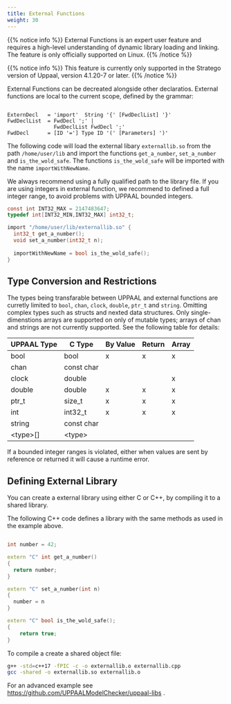 ```yaml
---
title: External Functions
weight: 30
---
```


{{% notice info %}}
  External Functions is an expert user feature and requires a high-level understanding of dynamic library loading and linking.
  The feature is only officially supported on Linux.
{{% /notice %}}

{{% notice info %}}
This feature is currently only supported in the Stratego version of Uppaal, version 4.1.20-7 or later.
{{% /notice %}}

External Functions can be decreated alongside other declaratios. External functions are local to the current scope, defined by the grammar: 

``` EBNF 

ExternDecl   = 'import'  String '{' [FwdDeclList] '}'
FwdDeclList  = FwdDecl ';' | 
               FwdDeclList FwdDecl ';' 
FwdDecl      = [ID '='] Type ID '(' [Parameters] ')'

```

The following code will load the external libary `externallib.so` from the path `/home/user/lib` and import the functions `get_a_number`, `set_a_number` and `is_the_wold_safe`. The functions `is_the_wold_safe` will be imported with the name `importWithNewName`. 

We always recommend using a fully qualified path to the library file.
If you are using integers in external function, we recommend to defined a full integer range, to avoid problems with UPPAAL bounded integers.

``` C 
const int INT32_MAX = 2147483647;
typedef int[INT32_MIN,INT32_MAX] int32_t;

import "/home/user/lib/externallib.so" {
  int32_t get_a_number(); 
  void set_a_number(int32_t n);
  
  importWithNewName = bool is_the_wold_safe();
}

```

## Type Conversion and Restrictions
The types being transfarable between UPPAAL and external functions are curretly limited to `bool`, `chan`, `clock`, `double`, `ptr_t` and `string`. Omitting complex types such as structs and nexted data structures. Only single-dimenstions arrays are supported on only of mutable types; arrays of chan and strings are not currently supported. See the following table for details: 


| UPPAAL Type  | C Type      | By Value | Return | Array |
| ------------ | ----------- | -------- | ------ | ----- |
| bool         | bool        | x        | x      | x     |
| chan         | const char  |          |        |       | 
| clock        | double      |          |        | x     | 
| double       | double      | x        | x      | x     | 
| ptr_t        | size_t      | x        | x      | x     |
| int          | int32_t     | x        | x      | x     |
| string       | const char  |          |        |       |
| \<type>[]    | \<type>     |          |        |       |


If a bounded integer ranges is violated, either when values are sent by reference or returned it will cause a runtime error.  

## Defining External Library

You can create a external library using either C or C++, by compiling it to a shared library.

The following C++ code defines a library with the same methods as used in the example above.

``` C++ 

int number = 42;

extern "C" int get_a_number() 
{
  return number;
}

extern "C" set_a_number(int n)
{
  number = n
}

extern "C" bool is_the_wold_safe();
{
    return true;
}
```

To compile a create a shared object file: 

``` sh 
g++ -std=c++17 -fPIC -c -o externallib.o externallib.cpp
gcc -shared -o externallib.so externallib.o 
```

For an advanced example see https://github.com/UPPAALModelChecker/uppaal-libs . 
  
